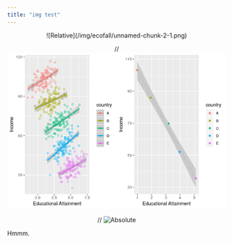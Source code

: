 ```yaml
---
title: "img test"
---
```


<center>
![Relative](/img/ecofall/unnamed-chunk-2-1.png)

//
![Relative 2](../img/ecofall/unnamed-chunk-2-1.png)

//
![Absolute](https://hanbin973.github.io/img/ecofall/unnamed-chunk-2-1.png)


</center>

Hmmm.

